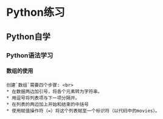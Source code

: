 Python练习
===============================
Python自学
-------------------------------
### Python语法学习
#### 数组的使用
    创建`数组`需要四个步骤: <br>
    * 在数据两边加引号，将各个元素转为字符串。
    * 用逗号将列表项与下一项分隔开。
    * 在列表的两边加上开始和结束的中括号
    * 使用赋值操作符（=）将这个列表赋至一个标识符（以代码中的movies）。
